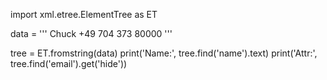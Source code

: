 import xml.etree.ElementTree as ET

data = '''
<person>
  <name>Chuck</name>
  <phone type="intl">
    +49 704 373 80000
  </phone>
  <email hide="yes" />
</person>'''

tree = ET.fromstring(data)
print('Name:', tree.find('name').text)
print('Attr:', tree.find('email').get('hide'))
